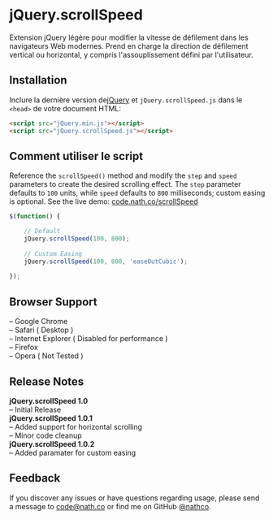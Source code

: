 # jQuery.scrollSpeed
Extension jQuery légère pour modifier la vitesse de défilement dans les navigateurs Web modernes. Prend en charge la direction de défilement vertical ou horizontal, y compris l'assouplissement défini par l'utilisateur.

## Installation
Inclure la dernière version de[jQuery](http://jquery.com/download) et `jQuery.scrollSpeed.js` dans le `<head>` de votre document HTML:
```html
<script src="jQuery.min.js"></script>  
<script src="jQuery.scrollSpeed.js"></script>
```
## Comment utiliser le script
Reference the `scrollSpeed()` method and modify the `step` and `speed` parameters to create the desired scrolling effect. The `step` parameter defaults to `100` units, while `speed` defaults to `800` milliseconds; custom easing is optional. See the live demo: [code.nath.co/scrollSpeed](http://code.nath.co/scrollSpeed)

```javascript
$(function() {  

    // Default
    jQuery.scrollSpeed(100, 800);
    
    // Custom Easing
    jQuery.scrollSpeed(100, 800, 'easeOutCubic');
    
});
```  

## Browser Support
– Google Chrome  
– Safari ( Desktop )  
– Internet Explorer ( Disabled for performance )  
– Firefox  
– Opera ( Not Tested )  

## Release Notes
**jQuery.scrollSpeed 1.0**   
– Initial Release   
**jQuery.scrollSpeed 1.0.1**      
– Added support for horizontal scrolling   
– Minor code cleanup  
**jQuery.scrollSpeed 1.0.2**      
– Added paramater for custom easing  

## Feedback
If you discover any issues or have questions regarding usage, please send a message to [code@nath.co](mailto:code@nath.co) or find me on GitHub [@nathco](https://github.com/nathco).
